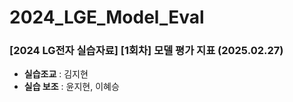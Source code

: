 # 2024_LGE_Model_Eval
### [2024 LG전자 실습자료] [1회차] 모델 평가 지표 (2025.02.27)

- **실습조교** : 김지현
- **실습 보조** : 윤지현, 이혜승